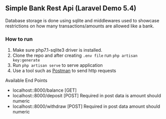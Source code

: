 ## Simple Bank Rest Api (Laravel Demo 5.4)

Database storage is done using sqlite and middlewares used to 
showcase restrictions on how many transactions/amounts are allowed like a bank.


### How to run
1. Make sure  php7.1-sqlite3 driver is installed.
2. Clone the repo and after creating `.env file` run `php artisan key:generate`
3. Run `php artisan serve` to serve application
4. Use a tool such as [Postman](https://www.getpostman.com/apps) to send http requests

Available End Points
 - localhost::8000/balance [GET]
 - localhost::8000/deposit [POST] Required in post data is amount should numeric
 - localhost::8000/withdraw [POST] Required in post data amount should numeric
